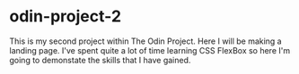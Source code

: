 # odin-project-2

This is my second project within The Odin Project.
Here I will be making a landing page.
I've spent quite a lot of time learning CSS FlexBox so here I'm going to demonstate the skills that I have gained.
